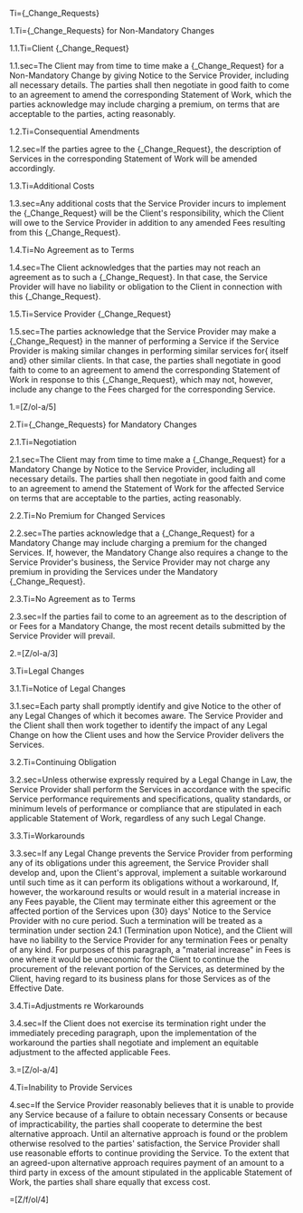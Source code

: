 Ti={_Change_Requests}

1.Ti={_Change_Requests} for Non-Mandatory Changes

1.1.Ti=Client {_Change_Request}

1.1.sec=The Client may from time to time make a {_Change_Request} for a Non-Mandatory Change by giving Notice to the Service Provider, including all necessary details. The parties shall then negotiate in good faith to come to an agreement to amend the corresponding Statement of Work, which the parties acknowledge may include charging a premium, on terms that are acceptable to the parties, acting reasonably.

1.2.Ti=Consequential Amendments

1.2.sec=If the parties agree to the {_Change_Request}, the description of Services in the corresponding Statement of Work will be amended accordingly.

1.3.Ti=Additional Costs

1.3.sec=Any additional costs that the Service Provider incurs to implement the {_Change_Request} will be the Client's responsibility, which the Client will owe to the Service Provider in addition to any amended Fees resulting from this {_Change_Request}.

1.4.Ti=No Agreement as to Terms

1.4.sec=The Client acknowledges that the parties may not reach an agreement as to such a {_Change_Request}. In that case, the Service Provider will have no liability or obligation to the Client in connection with this {_Change_Request}.

1.5.Ti=Service Provider {_Change_Request}

1.5.sec=The parties acknowledge that the Service Provider may make a {_Change_Request} in the manner of performing a Service if the Service Provider is making similar changes in performing similar services for{ itself and} other similar clients. In that case, the parties shall negotiate in good faith to come to an agreement to amend the corresponding Statement of Work in response to this {_Change_Request}, which may not, however, include any change to the Fees charged for the corresponding Service.

1.=[Z/ol-a/5]

2.Ti={_Change_Requests} for Mandatory Changes

2.1.Ti=Negotiation

2.1.sec=The Client may from time to time make a {_Change_Request} for a Mandatory Change by Notice to the Service Provider, including all necessary details. The parties shall then negotiate in good faith and come to an agreement to amend the Statement of Work for the affected Service on terms that are acceptable to the parties, acting reasonably.

2.2.Ti=No Premium for Changed Services

2.2.sec=The parties acknowledge that a {_Change_Request} for a Mandatory Change may include charging a premium for the changed Services. If, however, the Mandatory Change also requires a change to the Service Provider's business, the Service Provider may not charge any premium in providing the Services under the Mandatory {_Change_Request}.

2.3.Ti=No Agreement as to Terms

2.3.sec=If the parties fail to come to an agreement as to the description of or Fees for a Mandatory Change, the most recent details submitted by the Service Provider will prevail.

2.=[Z/ol-a/3]

3.Ti=Legal Changes

3.1.Ti=Notice of Legal Changes

3.1.sec=Each party shall promptly identify and give Notice to the other of any Legal Changes of which it becomes aware. The Service Provider and the Client shall then work together to identify the impact of any Legal Change on how the Client uses and how the Service Provider delivers the Services.

3.2.Ti=Continuing Obligation

3.2.sec=Unless otherwise expressly required by a Legal Change in Law, the Service Provider shall perform the Services in accordance with the specific Service performance requirements and specifications, quality standards, or minimum levels of performance or compliance that are stipulated in each applicable Statement of Work, regardless of any such Legal Change.

3.3.Ti=Workarounds

3.3.sec=If any Legal Change prevents the Service Provider from performing any of its obligations under this agreement, the Service Provider shall develop and, upon the Client's approval, implement a suitable workaround until such time as it can perform its obligations without a workaround, If, however, the workaround results or would result in a material increase in any Fees payable, the Client may terminate either this agreement or the affected portion of the Services upon {30} days' Notice to the Service Provider with no cure period. Such a termination will be treated as a termination under section 24.1 (Termination upon Notice), and the Client will have no liability to the Service Provider for any termination Fees or penalty of any kind. For purposes of this paragraph, a "material increase" in Fees is one where it would be uneconomic for the Client to continue the procurement of the relevant portion of the Services, as determined by the Client, having regard to its business plans for those Services as of the Effective Date.

3.4.Ti=Adjustments re Workarounds

3.4.sec=If the Client does not exercise its termination right under the immediately preceding paragraph, upon the implementation of the workaround the parties shall negotiate and implement an equitable adjustment to the affected applicable Fees.

3.=[Z/ol-a/4]

4.Ti=Inability to Provide Services

4.sec=If the Service Provider reasonably believes that it is unable to provide any Service because of a failure to obtain necessary Consents or because of impracticability, the parties shall cooperate to determine the best alternative approach. Until an alternative approach is found or the problem otherwise resolved to the parties' satisfaction, the Service Provider shall use reasonable efforts to continue providing the Service. To the extent that an agreed-upon alternative approach requires payment of an amount to a third party in excess of the amount stipulated in the applicable Statement of Work, the parties shall share equally that excess cost.

=[Z/f/ol/4]

